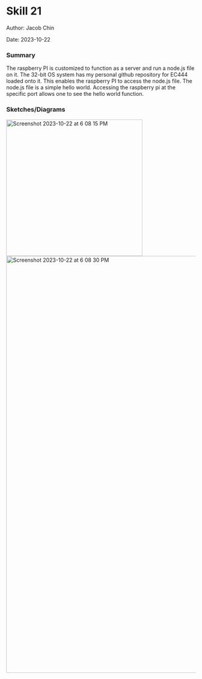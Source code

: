 #  Skill 21

Author: Jacob Chin

Date: 2023-10-22


### Summary
The raspberry PI is customized to function as a server and run a node.js file on it. The 32-bit OS system has my personal github repository for EC444 loaded onto it. This enables the raspberry PI to access the node.js file. The node.js file is a simple hello world. Accessing the raspberry pi at the specific port allows one to see the hello world function.

### Sketches/Diagrams

<img width="362" alt="Screenshot 2023-10-22 at 6 08 15 PM" src="https://github.com/BU-EC444/Chin-Jacob/assets/108195485/3e850a0b-73fc-43c7-b31e-d5a150bb842f">
<img width="1106" alt="Screenshot 2023-10-22 at 6 08 30 PM" src="https://github.com/BU-EC444/Chin-Jacob/assets/108195485/35cf63c9-7d7a-40e1-835a-acbdeb56d0a2">

